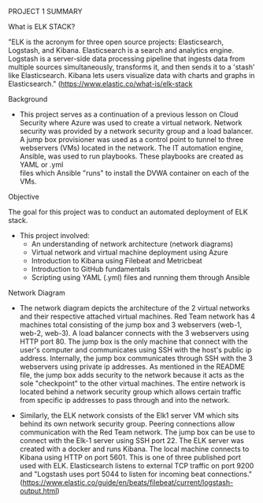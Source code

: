 PROJECT 1 SUMMARY


What is ELK STACK?
 
"ELK is the acronym for three open source projects: Elasticsearch, Logstash, and Kibana. Elasticsearch is a search and analytics engine. Logstash is a server-side data
processing pipeline that ingests data from multiple sources simultaneously, transforms it, and then sends it to a 'stash' like Elasticsearch. Kibana lets
users visualize data with charts and graphs in Elasticsearch." (https://www.elastic.co/what-is/elk-stack


Background
- This project serves as a continuation of a previous lesson on Cloud Security where Azure was used to
create a virtual network. Network security was provided by a network security group and a load balancer.
A jump box provisioner was used as a control point to tunnel to three webservers (VMs) located in the network.
The IT automation engine, Ansible, was used to run playbooks. These playbooks are created as YAML or .yml  
files which Ansible "runs" to install the DVWA container on each of the VMs.


Objective

The goal for this project was to conduct an automated deployment of ELK stack.
- This project involved:
  - An understanding of network architecture (network diagrams)
  - Virtual network and virtual machine deployment using Azure
  - Introduction to Kibana using Filebeat and Metricbeat
  - Introduction to GitHub fundamentals
  - Scripting using YAML (.yml) files and running them through Ansible


Network Diagram

- The network diagram depicts the architecture of the 2 virtual networks and their respective attached virtual machines.
Red Team network has 4 machines total consisting of the jump box and 3 webservers (web-1, web-2, web-3). A load balancer connects with 
the 3 webservers using HTTP port 80. The jump box is the only machine that connect with the user's computer and communicates using SSH with the host's  public ip
address. Internally, the jump box communicates through SSH with the 3 webservers using private ip addresses. As mentioned in the README file, the jump box adds
security to the network because it acts as the sole "checkpoint" to the other virtual machines. The entire network is located behind a network security group which allows
certain traffic from specific ip addresses to pass through and into the network.

- Similarly, the ELK network consists of the Elk1 server VM which sits behind its own network security group. Peering connections allow communication with the Red Team
network. The jump box can be use to connect with the Elk-1 server using SSH port 22. The ELK server was created with a docker and runs Kibana. The local machine connects
to Kibana using HTTP on port 5601. This is one of three published port used with ELK. Elasticsearch listens to external TCP traffic on port 9200 and "Logstash uses
port 5044 to listen for incoming beat connections."(https://www.elastic.co/guide/en/beats/filebeat/current/logstash-output.html)


 




